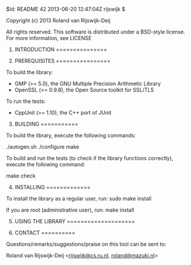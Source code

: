 $Id: README 42 2013-06-20 12:47:04Z rijswijk $

Copyright (c) 2013 Roland van Rijswijk-Deij

All rights reserved. This software is distributed under a BSD-style
license. For more information, see LICENSE

1. INTRODUCTION
===============


2. PREREQUISITES
================

To build the library:
 * GMP (>= 5.0), the GNU Multiple Precision Arithmetic Library
 * OpenSSL (>= 0.9.8), the Open Source toolkit for SSL/TLS

To run the tests:
 * CppUnit (>= 1.10), the C++ port of JUnit

3. BUILDING
===========

To build the library, execute the following commands:

  ./autogen.sh
  ./configure
  make

To build and run the tests (to check if the library functions correctly), execute  the following command:

  make check

4. INSTALLING
=============

To install the library as a regular user, run:
  sudo make install

If you are root (administrative user), run:
  make install

5. USING THE LIBRARY
====================


6. CONTACT
==========

Questions/remarks/suggestions/praise on this tool can be sent to:

Roland van Rijswijk-Deij <rijswijk@cs.ru.nl, roland@mazuki.nl>
